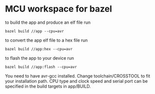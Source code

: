 # MCU workspace for bazel

to build the app and produce an elf file run

`bazel build //app --cpu=avr`

to convert the app elf file to a hex file run

`bazel build //app:hex --cpu=avr`

to flash the app to your device run

`bazel build //app:flash --cpu=avr`

You need to have avr-gcc installed. Change toolchain/CROSSTOOL to fit your installation path. CPU type and clock speed and serial port can be specified in the build targets in app/BUILD.